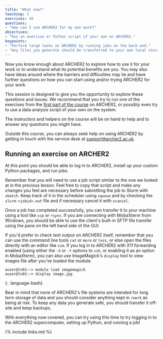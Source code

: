 ```yaml
---
title: "What now?"
teaching: 5
exercises: 90
questions:
- "How can I use ARCHER2 for my own work?"
objectives:
- "Run an exercise or Python script of your own on ARCHER2."
keypoints:
- "Perform large tasks on ARCHER2 by running jobs on the back end."
- "Any files you generate should be transferred to your own local storage and backed up."
---
```


Now you know enough about ARCHER2 to explore how to use it for your work or to
understand what its potential benefits are you. You may also have ideas around
where the barriers and difficulties may lie and have further questions on how
you can start using and/or trying ARCHER2 for your work.

This session is designed to give you the opportunity to explore these questions
and issues. We recommend that you try to run one of the exercises from the [first
part of the course](https://datacarpentry.org/python-ecology-lesson/) on ARCHER2,
or possibly even try to use a data analysis script of your own on the system.

The instructors and helpers on the course will be on hand to help and to answer
any questions you might have.

Outside this course, you can always seek help on using ARCHER2 by getting in touch
with the service desk at [support@archer2.ac.uk](mailto:support@archer2.ac.uk).

## Running an exercise on ARCHER2

At this point you should be able to log in to ARCHER2, install up your custom
Python packages, and run jobs.

Remember that you will need to use a job script similar to the one we looked at
in the previous lesson. Feel free to copy that script and make any changes you
feel are necessary before submitting the job to Slurm with `sbatch`. Keep track
of it in the scheduler using `squeue` and by checking the `slurm-<jobid>.out`
file and if necessary cancel it with `scancel`.

Once a job has completed successfully, you can transfer it to your machine using
a tool like `scp` or `rsync`. If you are connecting with MobaXterm from Windows,
you should be able to use the client's built-in SFTP file transfer using the pane
on the left hand side of the GUI.

If you'd prefer to check text output on ARCHER2 itself, remember that you can
use the command line tools `cat` or `more` or `less`, or else open the files
directly with an editor like `vim`. If you log in to ARCHER2 with X11 forwarding
enabled (using either the `-X` or `-Y` options to `ssh`, or enabling it as an
option in MobaXterm), you can also use ImageMagick's `display` tool to view
images file after you've loaded the module:

```
auser@ln01:~> module load imagemagick
auser@ln01:~> display image.jpg
```
{: .language-bash}

Bear in mind that none of ARCHER2's file systems are intended for long term
storage of data and you should consider anything kept in `/work` as being at
risk. To keep any data you generate safe, you should transfer it off-site and
keep backups.

With everything now covered, you can try using this time to try logging in to
the ARCHER2 supercomputer, setting up Python, and running a job!

{% include links.md %}
